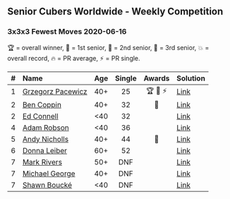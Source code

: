 ## Senior Cubers Worldwide - Weekly Competition
### 3x3x3 Fewest Moves 2020-06-16

🏆 = overall winner, 🥇 = 1st senior, 🥈 = 2nd senior, 🥉 = 3rd senior, 💥 = overall record, 🔥 = PR average, ⚡ = PR single.

| # | Name | Age | Single | Awards | Solution |
| :--: | :-- | :--: | :--: | :--: | :-- |
| 1 | [Grzegorz Pacewicz](../../persons/grzegorz_pacewicz/333fm.md) | 40+ | 25 | 🏆 🥇 ⚡ | [Link](https://www.facebook.com/events/753945178677521/permalink/756398248432214/) |
| 2 | [Ben Coppin](../../persons/ben_coppin/333fm.md) | 40+ | 32 | 🥈 | [Link](https://www.facebook.com/events/753945178677521/permalink/755294308542608/) |
| 2 | [Ed Connell](../../persons/ed_connell/333fm.md) | <40 | 32 |  | [Link](https://www.facebook.com/events/753945178677521/permalink/754123971992975/) |
| 4 | [Adam Robson](../../persons/adam_robson/333fm.md) | <40 | 36 |  | [Link](https://www.facebook.com/events/753945178677521/permalink/754313368640702/) |
| 5 | [Andy Nicholls](../../persons/andy_nicholls/333fm.md) | 40+ | 44 | 🥉 | [Link](https://www.facebook.com/events/753945178677521/permalink/755686318503407/) |
| 6 | [Donna Leiber](../../persons/donna_leiber/333fm.md) | 60+ | 52 |  | [Link](https://www.facebook.com/events/753945178677521/permalink/757188861686486/) |
| 7 | [Mark Rivers](../../persons/mark_rivers/333fm.md) | 50+ | DNF |  | [Link](https://www.facebook.com/events/753945178677521/permalink/758195291585843/) |
| 7 | [Michael George](../../persons/michael_george/333fm.md) | 40+ | DNF |  | [Link](https://www.facebook.com/events/753945178677521/permalink/758256418246397/) |
| 7 | [Shawn Boucké](../../persons/shawn_boucke/333fm.md) | <40 | DNF |  | [Link](https://www.facebook.com/events/753945178677521/permalink/756328728439166/) |

<!-- Global site tag (gtag.js) - Google Analytics -->
<script async src="https://www.googletagmanager.com/gtag/js?id=UA-86348435-3"></script>
<script>window.dataLayer = window.dataLayer || []; function gtag() {dataLayer.push(arguments);} gtag('js', new Date()); gtag('config', 'UA-86348435-3');</script>
